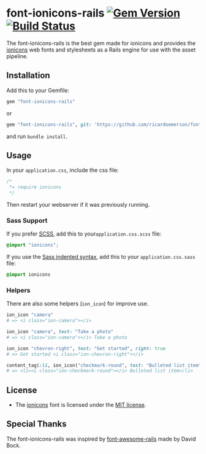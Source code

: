font-ionicons-rails [![Gem Version](https://img.shields.io/badge/gem-v2.0.1.6-blue.svg)](https://github.com/ricardoemerson/font-ionicons-rails) [![Build Status](https://img.shields.io/badge/build-passing-green.svg)](https://github.com/ricardoemerson/font-ionicons-rails)
==============================================================================================================================================================================================================================================================================

The font-ionicons-rails is the best gem made for ionicons and provides the [ionicons](http://ionicons.com/) web fonts and stylesheets as a Rails engine for use with the asset pipeline.

Installation
------------

Add this to your Gemfile:

```ruby
gem "font-ionicons-rails"
```

or

```ruby
gem "font-ionicons-rails", git: 'https://github.com/ricardoemerson/font-ionicons-rails.git'
```

and run `bundle install`.

Usage
-----

In your `application.css`, include the css file:

```css
/*
 *= require ionicons
 */
```

Then restart your webserver if it was previously running.

### Sass Support

If you prefer [SCSS](http://sass-lang.com/documentation/file.SASS_REFERENCE.html), add this to your`application.css.scss` file:

```scss
@import "ionicons";
```

If you use the [Sass indented syntax](http://sass-lang.com/docs/yardoc/file.INDENTED_SYNTAX.html), add this to your `application.css.sass` file:

```sass
@import ionicons
```

### Helpers

There are also some helpers (`ion_icon`) for improve use.

```ruby
ion_icon "camera"
# => <i class="ion-camera"></i>

ion_icon "camera", text: "Take a photo"
# => <i class="ion-camera"></i> Take a photo

ion_icon "chevron-right", text: "Get started", right: true
# => Get started <i class="ion-chevron-right"></i>

content_tag(:li, ion_icon("checkmark-round", text: "Bulleted list item"))
# => <li><i class="ion-checkmark-round"></i> Bulleted list item</li>
```

License
-------

-	The [ionicons](http://ionicons.com/) font is licensed under the [MIT license](http://opensource.org/licenses/MIT).

Special Thanks
--------------

The font-ionicons-rails was inspired by [font-awesome-rails](https://github.com/bokmann/font-awesome-rails) made by David Bock.
